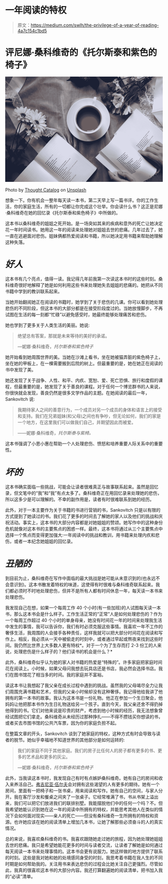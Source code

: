 # 一年阅读的特权

> 原文：<https://medium.com/swlh/the-privilege-of-a-year-of-reading-4a7c154c1bd5>

# 评尼娜·桑科维奇的《托尔斯泰和紫色的椅子》

![](img/19e74a046516f1ee57404640e519c032.png)

Photo by [Thought Catalog](https://unsplash.com/@thoughtcatalog?utm_source=medium&utm_medium=referral) on [Unsplash](https://unsplash.com?utm_source=medium&utm_medium=referral)

想象一下。你有机会一整年每天读一本书，第二天早上写一篇书评。你的工作生活，你的家庭生活，所有的一切都让你完成这个壮举。你会读什么书？这正是尼娜·桑科维奇在她的回忆录《托尔斯泰和紫色椅子》中所做的。

这本书以桑科维奇的姐姐之死开始。是一场突如其来的疾病和意外的死亡让她决定花一年时间读书。她用这一年的阅读来处理她对姐姐去世的悲痛。几年过去了，她一直在逃避面对悲伤。姐妹俩都热爱阅读和书籍，所以她决定用书籍来帮助她理解这种失落。

# *好人*

这本书有几个亮点，值得一读。我记得几年前我第一次读这本书时的这些时刻。桑科维奇很好地解释了她是如何利用这些书来处理她失去姐姐的悲痛的。她把从不同书籍中学到的教训联系起来。

当她开始翻阅她正在阅读的书籍时，她学到了关于悲伤的几课。你可以看到她处理悲伤的不同阶段，但这本书的大部分都是在接受阶段度过的。当她放慢脚步，不再试图在生活的每一刻都“忙碌”以避免感受时，她最终能够处理痛苦和悲伤。

她也学到了更多关于人类生活的美丽。她说:

> 绝望总有答案，那就是未来等待的美好的承诺。
> 
> —妮娜·桑科维奇，*托尔斯泰和紫色椅子*

她开始看到她周围世界的美。当她在沙滩上看书，坐在她被猫弄脏的紫色椅子上，坐在她的甲板上，在一棵需要搬到后院的树上。但最重要的是，她在她正在阅读的书中发现了美。

她还发现了关于战争、人性、和平、内疚、宽恕、爱、死亡恐惧、旅行和度假的课程，但最重要的是，她发现了关于善良的课程。对于任何一个博览群书的人来说，你很快就会发现，善良仍然是很多文学作品的主题。在她阅读的最后一年，Sankovitch 说:

> 我期待家人之间的善意行为，一个成员对另一个成员的身体和语言上的接受和支持。我们在兄弟姐妹(和父母)之间也有争吵，但无论如何，我们的家是一个地方，在这里我们可以做我们自己，并期望因此而被爱。
> 
> ——妮娜·桑科维奇，*托尔斯泰与紫椅。*

这本书强调了小恩小惠在帮助一个人处理悲伤、愤怒和培养重要人际关系中的重要性。

# *坏的*

这本书确实面临一些挑战，可能会让读者很难真正与故事联系起来。虽然是回忆录，但文笔中的“我”和“我”有点太多了。桑科维奇正在用回忆录来处理她的悲伤，所以这多少是可以理解的。不幸的副作用是，读者有时很难联系到她的经历。

此外，对于一本主要作为关于书籍的书进行营销的书，Sankovitch 只是以有限的方式提到了她读过的书。我们花了更多的时间去了解她的家人以及他们的挑战和庆祝活动。事实上，这本书的大部分内容都是对她姐姐的赞颂。她写作中的这种身份危机就像对这本书的主要焦点的困惑一样。最终，这本书将通过从三个主要焦点中选择一个焦点而变得更加强大:一年阅读中的挑战和教训，用书籍来处理内疚和悲伤，或者一本纪念她姐姐的回忆录。

# *丑陋的*

到目前为止，桑科维奇在写作中面临的最大挑战是她可能从未意识到的(也永远不会意识到)。这本书散发着特权的味道，这使得有时很难与桑科维奇联系起来。我们都必须时不时地处理悲伤，但并不是所有人都有时间休息一年，每天读一本书来处理悲伤。

我发现自己在想，如果一个每周工作 40 个小时(有一些加班)的人试图每天读一本书，那么这本书会是什么样子。工作生活正常的“正常”人是如何处理悲伤的？作为一个每周工作超过 40 个小时的单身母亲，她没有时间花一年的时间来处理我生活中发生的事情，我可以告诉你，我们有时必须克服这些事情。我喜欢一年不工作的奢侈生活，我周围的人会接手各种责任，这样我就可以把大部分时间花在阅读和写作上。相反，我必须从一天中被偷走的时刻中，或者通过早起或熬夜来找到这些时间。我仍然比世界上大多数人更有特权*。对于一个为了生存而打 2-3 份工的人来说，处理悲伤是什么样子的？他们读书的机会是什么？*

此外，桑科维奇似乎认为她的家人对书籍的热爱是“特殊的”。许多家庭把家庭时间花在阅读上。小时候，如果父母问我想去玩具店还是书店，我必然会选择书店。我们在图书馆花了相当多的时间。我的家庭并不富裕。

读这本书让我想起了我父亲在成长过程中遇到的挑战。虽然我的父母竭尽全力让我们周围充满书籍和艺术，但我的父亲小时候却没有这种奢侈。我记得他给我讲了他拥有的第一本书的故事。我认为这本书是一份礼物。他正在参加一个生日聚会，他妈妈让他把那本书作为生日礼物送给另一个孩子。直到今天，我父亲还舍不得扔掉他得到的书。它们对他来说是珍贵的财产，考虑到他小时候的经历，我无法想象曾经试图把它们拿走。桑科维奇从未经历过那种挣扎——不得不攒钱买你想读的书，或者买去市图书馆的公共汽车票，因为你的家庭负担不起。

在整篇文章的开头，Sankovitch 谈到了她家庭的特权，这种方式有时会导致与读者的脱节。她似乎幸福地不知道世界的其他部分是如何运转的:

> 我们的家庭不同于其他家庭。我们的房子比任何人的房子都有更多的书、更多的艺术品和更多的灰尘。
> 
> —妮娜·桑科维奇，*托尔斯泰和紫色椅子*

此外，当我读这本书时，我发现自己有时有点嫉妒桑科维奇。她有自己的房间和收入来养活自己。[弗吉尼亚·伍尔夫](/swlh/a-room-of-ones-own-how-i-am-finding-my-creative-space-3d3bea0d3fe5)会对拥有这些渴望的人有更多的期待。她有一个房间，里面有一把椅子和一张书桌，用来阅读和写作。她有自己的空间，与家人分开。我在客厅沙发和餐桌之间夹了一张桌子。它经常堆满了书，书从书架上溢出来，我们可以把它们放进我们的联排别墅。我能摆脱他们中的任何一个吗？不。但我希望她能认识到她在这一年的阅读中所拥有的特权，并能思考其他人在类似的情况下会如何面对现实——亲人的死亡——但没有桑科维奇一生所拥有的特权和资源。也许她应该在她的阅读清单上增加几本书，让她了解那些必须奋斗的人的真实情况。

总的来说，我喜欢桑科维奇的书。我喜欢跟随她走过她的旅程，因为她处理她姐姐去世的悲痛。我只是希望她能花更多的时间与读者交流，让读者了解她是如何通过每天阅读一本书来处理事情的。这本书会更有说服力。她这样做的地方提供了联系的时刻。这些是我对她和她的处境感同身受的时刻，我思考着书籍在我人生的不同时期是如何帮助我的。关注用书来表达悲伤的过程会比她关注自己更强烈。尽管如此，我真的很喜欢这本书的大部分内容。我还打算翻遍她的阅读清单，把书加入我的“必读”清单。